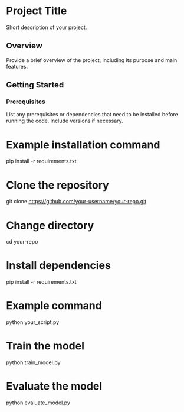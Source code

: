 # Project Title

Short description of your project.

## Overview

Provide a brief overview of the project, including its purpose and main features.

## Getting Started

### Prerequisites

List any prerequisites or dependencies that need to be installed before running the code. Include versions if necessary.

# Example installation command
pip install -r requirements.txt


# Clone the repository
git clone https://github.com/your-username/your-repo.git

# Change directory
cd your-repo

# Install dependencies
pip install -r requirements.txt

# Example command
python your_script.py


# Train the model
python train_model.py

# Evaluate the model
python evaluate_model.py

